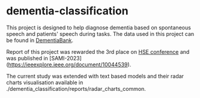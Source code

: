 dementia-classification
==============================

This project is designed to help diagnose dementia based on spontaneous speech and patients' speech during tasks. The data used in this project can be found in [DementiaBank](https://dementia.talkbank.org/).

Report of this project was rewarded the 3rd place on [HSE conference](https://nnov.hse.ru/studentconf/) and was published in [SAMI-2023] (https://ieeexplore.ieee.org/document/10044539).

The current study was extended with text based models and their radar charts visualisation available in ./dementia_classification/reports/radar_charts_common.
